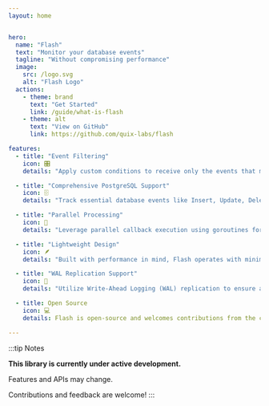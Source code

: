 ```yaml
---
layout: home


hero:
  name: "Flash"
  text: "Monitor your database events"
  tagline: "Without compromising performance"
  image:
    src: /logo.svg
    alt: "Flash Logo"
  actions:
    - theme: brand
      text: "Get Started"
      link: /guide/what-is-flash
    - theme: alt
      text: "View on GitHub"
      link: https://github.com/quix-labs/flash

features:
  - title: "Event Filtering"
    icon: 🎛️
    details: "Apply custom conditions to receive only the events that matter, reducing noise and improving efficiency."

  - title: "Comprehensive PostgreSQL Support"
    icon: 🗄️
    details: "Track essential database events like Insert, Update, Delete, and Truncate with precision and reliability."

  - title: "Parallel Processing"
    icon: 🚀
    details: "Leverage parallel callback execution using goroutines for maximum performance and efficiency."

  - title: "Lightweight Design"
    icon: 🪶
    details: "Built with performance in mind, Flash operates with minimal overhead, keeping your systems fast and responsive."

  - title: "WAL Replication Support"
    icon: 📡
    details: "Utilize Write-Ahead Logging (WAL) replication to ensure accurate and efficient change tracking."

  - title: Open Source
    icon: 💻
    details: Flash is open-source and welcomes contributions from the community.

---
```


:::tip Notes

**This library is currently under active development.**

Features and APIs may change.

Contributions and feedback are welcome!
:::